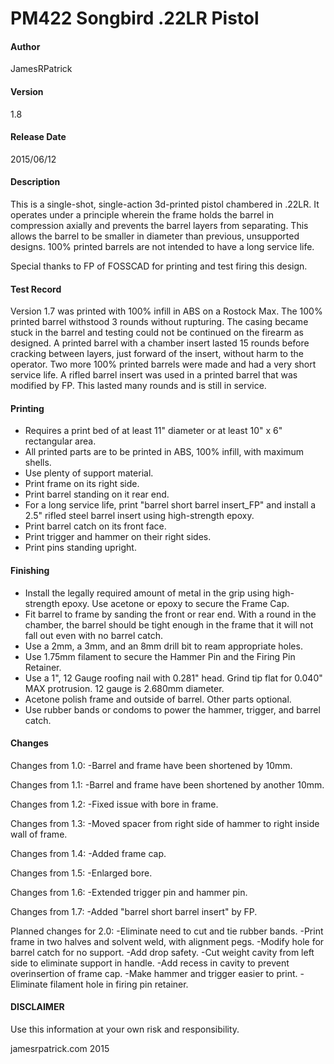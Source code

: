 # PM422 Songbird .22LR Pistol

#### Author
JamesRPatrick

#### Version
1.8

#### Release Date
2015/06/12

#### Description
This is a single-shot, single-action 3d-printed pistol chambered in .22LR.  It operates under a principle wherein the frame holds the barrel in compression axially and prevents the barrel layers from separating.  This allows the barrel to be smaller in diameter than previous, unsupported designs.  100% printed barrels are not intended to have a long service life.

Special thanks to FP of FOSSCAD for printing and test firing this design.

#### Test Record
Version 1.7 was printed with 100% infill in ABS on a Rostock Max. The 100% printed barrel withstood 3 rounds without rupturing. The casing became stuck in the barrel and testing could not be continued on the firearm as designed. A printed barrel with a chamber insert lasted 15 rounds before cracking between layers, just forward of the insert, without harm to the operator. Two more 100% printed barrels were made and had a very short service life. A rifled barrel insert was used in a printed barrel that was modified by FP. This lasted many rounds and is still in service.

#### Printing

* Requires a print bed of at least 11" diameter or at least 10" x 6" rectangular area.
* All printed parts are to be printed in ABS, 100% infill, with maximum shells.
* Use plenty of support material.
* Print frame on its right side.
* Print barrel standing on it rear end. 
* For a long service life, print "barrel short barrel insert_FP" and install a 2.5" rifled steel barrel insert using high-strength epoxy.
* Print barrel catch on its front face.
* Print trigger and hammer on their right sides.
* Print pins standing upright. 

#### Finishing
* Install the legally required amount of metal in the grip using high-strength epoxy. Use acetone or epoxy to secure the Frame Cap.
* Fit barrel to frame by sanding the front or rear end. With a round in the chamber, the barrel should be tight enough in the frame that it will not fall out even with no barrel catch.
* Use a 2mm, a 3mm, and an 8mm drill bit to ream appropriate holes.
* Use 1.75mm filament to secure the Hammer Pin and the Firing Pin Retainer. 
* Use a 1", 12 Gauge roofing nail with 0.281" head. Grind tip flat for 0.040" MAX protrusion. 12 gauge is 2.680mm diameter.
* Acetone polish frame and outside of barrel. Other parts optional. 
* Use rubber bands or condoms to power the hammer, trigger, and barrel catch.

#### Changes

Changes from 1.0:
-Barrel and frame have been shortened by 10mm.

Changes from 1.1:
-Barrel and frame have been shortened by another 10mm.

Changes from 1.2:
-Fixed issue with bore in frame.

Changes from 1.3:
-Moved spacer from right side of hammer to right inside wall of frame.

Changes from 1.4:
-Added frame cap.

Changes from 1.5:
-Enlarged bore.

Changes from 1.6:
-Extended trigger pin and hammer pin.

Changes from 1.7:
-Added "barrel short barrel insert" by FP.

Planned changes for 2.0:
-Eliminate need to cut and tie rubber bands.
-Print frame in two halves and solvent weld, with alignment pegs.
-Modify hole for barrel catch for no support.
-Add drop safety.
-Cut weight cavity from left side to eliminate support in handle.
-Add recess in cavity to prevent overinsertion of frame cap.
-Make hammer and trigger easier to print.
-Eliminate filament hole in firing pin retainer.

#### DISCLAIMER

Use this information at your own risk and responsibility. 

jamesrpatrick.com 2015
